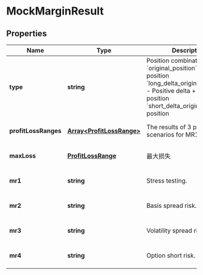 # MockMarginResult

## Properties

Name | Type | Description | Notes
------------ | ------------- | ------------- | -------------
**type** | **string** | Position combination type &#x60;original_position&#x60; - Original position &#x60;long_delta_original_position&#x60; - Positive delta + Original position &#x60;short_delta_original_position&#x60; position | [optional] [default to undefined]
**profitLossRanges** | [**Array&lt;ProfitLossRange&gt;**](ProfitLossRange.md) | The results of 3 pressure scenarios for MR1. | [optional] [default to undefined]
**maxLoss** | [**ProfitLossRange**](.md) | 最大损失 | [optional] [default to undefined]
**mr1** | **string** | Stress testing. | [optional] [default to undefined]
**mr2** | **string** | Basis spread risk. | [optional] [default to undefined]
**mr3** | **string** | Volatility spread risk. | [optional] [default to undefined]
**mr4** | **string** | Option short risk. | [optional] [default to undefined]

